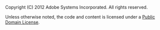 Copyright (C) 2012 Adobe Systems Incorporated. All rights reserved.

Unless otherwise noted, the code and content is licensed under a [Public Domain License](http://creativecommons.org/publicdomain/zero/1.0/).